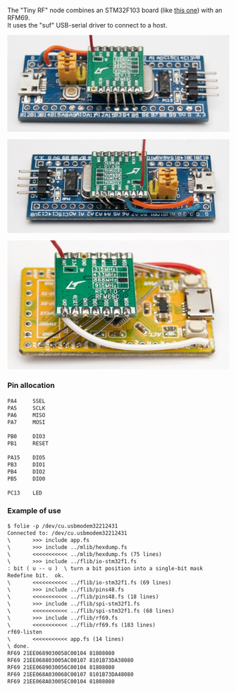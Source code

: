 The "Tiny RF" node combines an STM32F103 board (like [this one][SB]) with an RFM69.  
It uses the "suf" USB-serial driver to connect to a host.

  [SB]: http://www.ebay.com/itm/311156408508

![](image1.jpg)

![](image2.jpg)

![](image3.jpg)

### Pin allocation

```
PA4     SSEL
PA5     SCLK
PA6     MISO
PA7     MOSI

PB0     DIO3
PB1     RESET

PA15    DIO5
PB3     DIO1
PB4     DIO2
PB5     DIO0

PC13    LED
```

### Example of use

```
$ folie -p /dev/cu.usbmodem32212431
Connected to: /dev/cu.usbmodem32212431
\       >>> include app.fs
\       >>> include ../mlib/hexdump.fs
\       <<<<<<<<<<< ../mlib/hexdump.fs (75 lines)
\       >>> include ../flib/io-stm32f1.fs
: bit ( u -- u )  \ turn a bit position into a single-bit mask Redefine bit.  ok.
\       <<<<<<<<<<< ../flib/io-stm32f1.fs (69 lines)
\       >>> include ../flib/pins48.fs
\       <<<<<<<<<<< ../flib/pins48.fs (18 lines)
\       >>> include ../flib/spi-stm32f1.fs
\       <<<<<<<<<<< ../flib/spi-stm32f1.fs (68 lines)
\       >>> include ../flib/rf69.fs
\       <<<<<<<<<<< ../flib/rf69.fs (183 lines)
rf69-listen
\       <<<<<<<<<<< app.fs (14 lines)
\ done.
RF69 21EE0689030058C00104 81808080
RF69 21EE068803005AC00107 8101B73DA38080
RF69 21EE0689030056C00104 81808080
RF69 21EE068A030068C00107 8101B73DA48080
RF69 21EE068A03005EC00104 81808080
```
